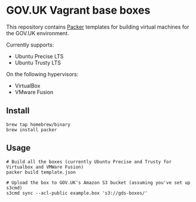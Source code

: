 # GOV.UK Vagrant base boxes

This repository contains [Packer] templates for building virtual machines for the GOV.UK environment.

Currently supports:

  - Ubuntu Precise LTS
  - Ubuntu Trusty LTS

On the following hypervisors:

  - VirtualBox
  - VMware Fusion

[packer]: http://www.packer.io

## Install

    brew tap homebrew/binary
    brew install packer

## Usage

    # Build all the boxes (currently Ubuntu Precise and Trusty for Virtualbox and VMWare Fusion)
    packer build template.json

    # Upload the box to GOV.UK's Amazon S3 bucket (assuming you've set up s3cmd)
    s3cmd sync --acl-public example.box 's3://gds-boxes/'

